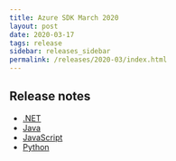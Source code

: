 ```yaml
---
title: Azure SDK March 2020
layout: post
date: 2020-03-17
tags: release
sidebar: releases_sidebar
permalink: /releases/2020-03/index.html
---
```

## Release notes

* [.NET](dotnet.md)
* [Java](java.md)
* [JavaScript](js.md)
* [Python](python.md)
